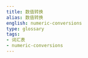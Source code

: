 ```yaml
---
title: 数值转换
alias: 数值转换
english: numeric-conversions
type: glossary
tags:
- 词汇表
- numeric-conversions
---
```

